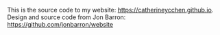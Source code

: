 This is the source code to my website: https://catherineycchen.github.io. Design and source code from Jon Barron: https://github.com/jonbarron/website